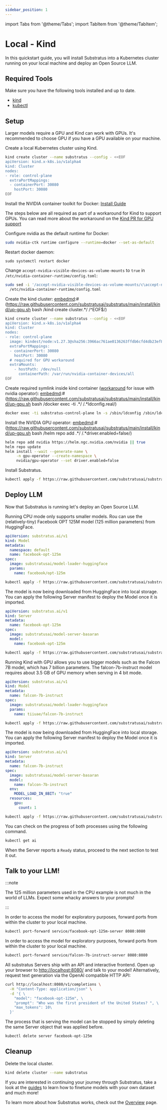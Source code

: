 ```yaml
---
sidebar_position: 1
---
```


import Tabs from '@theme/Tabs';
import TabItem from '@theme/TabItem';

# Local - Kind

In this quickstart guide, you will install Substratus into a Kubernetes cluster running on your local machine and deploy an Open Source LLM.

## Required Tools

Make sure you have the following tools installed and up to date.

* [kind](https://kind.sigs.k8s.io/docs/user/quick-start/#installation)
* [kubectl](https://kubernetes.io/docs/tasks/tools/#kubectl)

## Setup
Larger models require a GPU and Kind can work with GPUs.
It's recommended to choose GPU if you have a GPU available on your machine.

<Tabs groupId="kind-mode" queryString>
  <TabItem value="cpu" label="CPU" default>

Create a local Kubernetes cluster using Kind.

[embedmd]:# (https://raw.githubusercontent.com/substratusai/substratus/main/install/kind/up.sh bash /kind.*/ $)
```bash
kind create cluster --name substratus --config - <<EOF
apiVersion: kind.x-k8s.io/v1alpha4
kind: Cluster
nodes:
- role: control-plane
  extraPortMappings:
  - containerPort: 30080
    hostPort: 30080
EOF
```

  </TabItem>
  <TabItem value="gpu" label="GPU">

Install the NVIDIA container toolkit for Docker: [Install Guide](https://docs.nvidia.com/datacenter/cloud-native/container-toolkit/latest/install-guide.html)

The steps below are all required as part of a workaround for Kind to
support GPUs. You can read more about the workaround on the [Kind PR
for GPU support](https://github.com/kubernetes-sigs/kind/pull/3257#issuecomment-1607287275)

Configure nvidia as the default runtime for Docker:
```bash
sudo nvidia-ctk runtime configure --runtime=docker --set-as-default
```

Restart docker daemon:
```
sudo systemctl restart docker
```

Change `accept-nvidia-visible-devices-as-volume-mounts` to `true` in `/etc/nvidia-container-runtime/config.toml`:
```bash
sudo sed -i '/accept-nvidia-visible-devices-as-volume-mounts/c\accept-nvidia-visible-devices-as-volume-mounts = true' \
  /etc/nvidia-container-runtime/config.toml
```

Create the kind cluster:
[embedmd]:# (https://raw.githubusercontent.com/substratusai/substratus/main/install/kind/up-gpu.sh bash /kind create cluster.*/ /^EOF$/)
```bash
kind create cluster --name substratus --config - <<EOF
apiVersion: kind.x-k8s.io/v1alpha4
kind: Cluster
nodes:
- role: control-plane
  image: kindest/node:v1.27.3@sha256:3966ac761ae0136263ffdb6cfd4db23ef8a83cba8a463690e98317add2c9ba72
  extraPortMappings:
  - containerPort: 30080
    hostPort: 30080
  # required for GPU workaround
  extraMounts:
    - hostPath: /dev/null
      containerPath: /var/run/nvidia-container-devices/all
EOF
```

Create required symlink inside kind container ([workaround](https://github.com/NVIDIA/nvidia-docker/issues/614#issuecomment-423991632) for issue with nvidia operator):
[embedmd]:# (https://raw.githubusercontent.com/substratusai/substratus/main/install/kind/up-gpu.sh bash /docker exec -ti .*/ /.*ldconfig.real/)
```bash
docker exec -ti substratus-control-plane ln -s /sbin/ldconfig /sbin/ldconfig.real
```

Install the NVIDIA GPU operator:
[embedmd]:# (https://raw.githubusercontent.com/substratusai/substratus/main/install/kind/up-gpu.sh bash /helm repo add .*/ /.*driver.enabled=false/)
```bash
helm repo add nvidia https://helm.ngc.nvidia.com/nvidia || true
helm repo update
helm install --wait --generate-name \
     -n gpu-operator --create-namespace \
     nvidia/gpu-operator --set driver.enabled=false
```


  </TabItem>

</Tabs>

Install Substratus.

```bash
kubectl apply -f https://raw.githubusercontent.com/substratusai/substratus/main/install/kind/manifests.yaml
```

## Deploy LLM
Now that Substratus is running let's deploy an Open Source LLM.

<Tabs groupId="kind-mode" queryString>
  <TabItem value="cpu" label="CPU" default>

Running CPU mode only supports smaller models. Rou can use the (relatively-tiny) Facebook OPT 125M model (125 million parameters) from HuggingFace.

[embedmd]:# (https://raw.githubusercontent.com/substratusai/substratus/main/examples/facebook-opt-125m/base-model.yaml yaml)
```yaml
apiVersion: substratus.ai/v1
kind: Model
metadata:
  namespace: default
  name: facebook-opt-125m
spec:
  image: substratusai/model-loader-huggingface
  params:
    name: facebook/opt-125m
```

```bash
kubectl apply -f https://raw.githubusercontent.com/substratusai/substratus/main/examples/facebook-opt-125m/base-model.yaml
```

The model is now being downloaded from HuggingFace into local storage.
You can apply the following Server manifest to deploy the Model once it is imported.

[embedmd]:# (https://raw.githubusercontent.com/substratusai/substratus/main/examples/facebook-opt-125m/base-server.yaml yaml)
```yaml
apiVersion: substratus.ai/v1
kind: Server
metadata:
  name: facebook-opt-125m
spec:
  image: substratusai/model-server-basaran
  model:
    name: facebook-opt-125m
```

```bash
kubectl apply -f https://raw.githubusercontent.com/substratusai/substratus/main/examples/facebook-opt-125m/base-server.yaml
```

  </TabItem>
  <TabItem value="gpu" label="GPU">

Running Kind with GPU allows you to use bigger models such as the Falcon 7B model, which
has 7 billion parameters. The falcon-7b-instruct model requires about 3.5 GB of
GPU memory when serving in 4 bit mode.

[embedmd]:# (https://raw.githubusercontent.com/substratusai/substratus/main/examples/falcon-7b-instruct/base-model.yaml yaml)
```yaml
apiVersion: substratus.ai/v1
kind: Model
metadata:
  name: falcon-7b-instruct
spec:
  image: substratusai/model-loader-huggingface
  params:
    name: tiiuae/falcon-7b-instruct
```

```bash
kubectl apply -f https://raw.githubusercontent.com/substratusai/substratus/main/examples/falcon-7b-instruct/base-model.yaml
```

The model is now being downloaded from HuggingFace into local storage.
You can apply the following Server manifest to deploy the Model once it is imported.

[embedmd]:# (https://raw.githubusercontent.com/substratusai/substratus/main/examples/falcon-7b-instruct/server-4bit-any-gpu.yaml yaml)
```yaml
apiVersion: substratus.ai/v1
kind: Server
metadata:
  name: falcon-7b-instruct
spec:
  image: substratusai/model-server-basaran
  model:
    name: falcon-7b-instruct
  env:
    MODEL_LOAD_IN_8BIT: "true"
  resources:
    gpu:
      count: 1
```

```bash
kubectl apply -f https://raw.githubusercontent.com/substratusai/substratus/main/examples/falcon-7b-instruct/server-4bit-any-gpu.yaml
```

  </TabItem>
</Tabs>

You can check on the progress of both processes using the following command.


```bash
kubectl get ai
```

When the Server reports a `Ready` status, proceed to the next section to test it out.

## Talk to your LLM!

<Tabs groupId="kind-mode" queryString>
  <TabItem value="cpu" label="CPU" default>

:::note

The 125 million parameters used in the CPU example is not much in the world of LLMs. Expect some whacky answers to your prompts!

:::

In order to access the model for exploratory purposes, forward ports from within the cluster to your local machine.

```bash
kubectl port-forward service/facebook-opt-125m-server 8080:8080
```

  </TabItem>
  <TabItem value="gpu" label="GPU">

In order to access the model for exploratory purposes, forward ports from within the cluster to your local machine.

```bash
kubectl port-forward service/falcon-7b-instruct-server 8080:8080
```
  </TabItem>

</Tabs>

All substratus Servers ship with an API and interactive frontend. Open up your browser to [http://localhost:8080/](http://localhost:8080/) and talk to your model! Alternatively, request text generation via the OpenAI compatible HTTP API:


```bash
curl http://localhost:8080/v1/completions \
  -H "Content-Type: application/json" \
  -d '{ \
    "model": "facebook-opt-125m", \
    "prompt": "Who was the first president of the United States? ", \
    "max_tokens": 10\
  }'
```


The process that is serving the model can be stopped by simply deleting the same Server object that was applied before.

```bash
kubectl delete server facebook-opt-125m
```

## Cleanup

Delete the local cluster.

[embedmd]:# (https://raw.githubusercontent.com/substratusai/substratus/main/install/kind/down.sh bash /kind.*/ $)
```bash
kind delete cluster --name substratus
```

If you are interested in continuing your journey through Substratus, take a look at the [guides](../category/guides) to learn how to finetune models with your own dataset and much more!

To learn more about how Substratus works, check out the [Overview](../overview.md) page.

